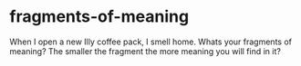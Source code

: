# fragments-of-meaning
When I open a new Illy coffee pack, I smell home. Whats your fragments of meaning? 
The smaller the fragment the more meaning you will find in it?
